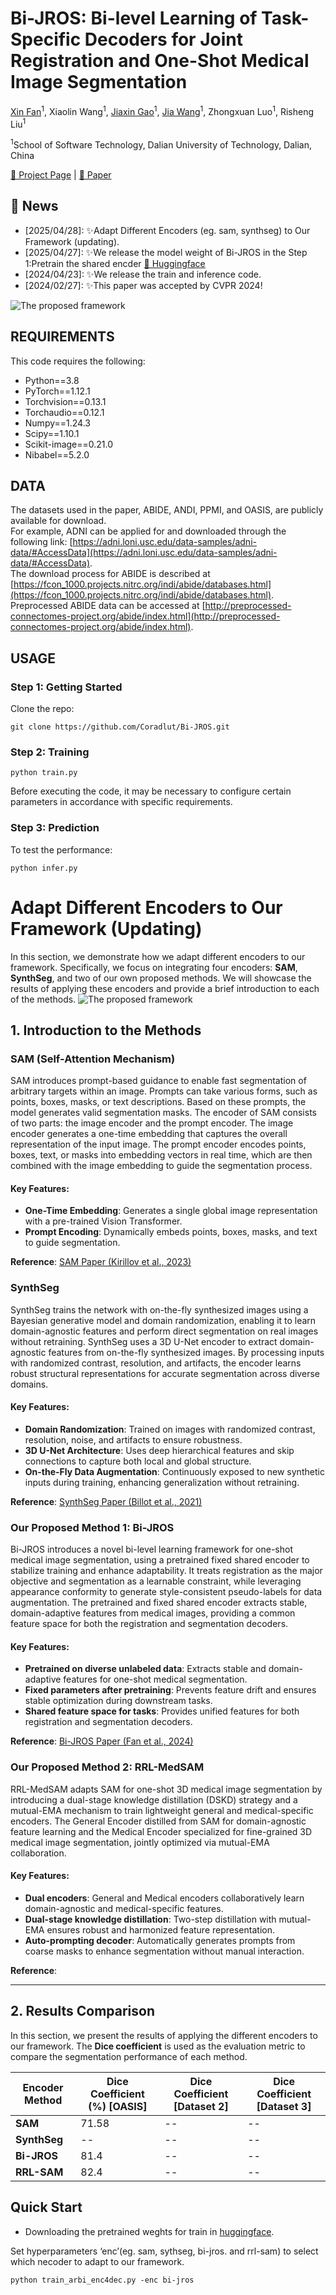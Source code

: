 # Bi-JROS: Bi-level Learning of Task-Specific Decoders for Joint Registration and One-Shot Medical Image Segmentation

<a href="https://scholar.google.com/citations?user=vLN1njoAAAAJ&hl=zh-CN&oi=ao" target="_blank">Xin Fan</a><sup>1</sup>,
Xiaolin Wang<sup>1</sup>,</span>
<a href="https://scholar.google.com/citations?user=MWPKMlsAAAAJ&hl=zh-CN&oi=ao" target="_blank">Jiaxin Gao</a><sup>1</sup>,
<a href="https://scholar.google.com/citations?user=UNXTe-4AAAAJ&hl=zh-CN" target="_blank">Jia Wang</a><sup>1</sup>,
Zhongxuan Luo<sup>1</sup>,</span>
Risheng Liu<sup>1</sup> </span>

<sup>1</sup>School of Software Technology, Dalian University of Technology, Dalian, China &nbsp;&nbsp;

[🏡 Project Page](https://bi-jros.github.io/) |  [📄 Paper](https://openaccess.thecvf.com/content/CVPR2024/html/Fan_Bi-level_Learning_of_Task-Specific_Decoders_for_Joint_Registration_and_One-Shot_CVPR_2024_paper.html) 

## 🎺 News
-  [2025/04/28]: ✨Adapt Different Encoders (eg. sam, synthseg) to Our Framework (updating).
- [2025/04/27]: ✨We release the model weight of Bi-JROS in the Step 1:Pretrain the shared encder [🤗 Huggingface](https://huggingface.co/jiawang0704/Bi-JROS-Step1/tree/main)
- [2024/04/23]: ✨We release the train and inference code.
- [2024/02/27]: ✨This paper was accepted by CVPR 2024!

![The proposed framework](framework.png)

## REQUIREMENTS
This code requires the following:
* Python==3.8
* PyTorch==1.12.1
* Torchvision==0.13.1
* Torchaudio==0.12.1
* Numpy==1.24.3
* Scipy==1.10.1
* Scikit-image==0.21.0
* Nibabel==5.2.0 

## DATA
The datasets used in the paper, ABIDE, ANDI, PPMI, and OASIS, are publicly available for download.  
For example, ADNI can be applied for and downloaded through the following link: [https://adni.loni.usc.edu/data-samples/adni-data/#AccessData](https://adni.loni.usc.edu/data-samples/adni-data/#AccessData).  
The download process for ABIDE is described at [https://fcon_1000.projects.nitrc.org/indi/abide/databases.html](https://fcon_1000.projects.nitrc.org/indi/abide/databases.html).  
Preprocessed ABIDE data can be accessed at [http://preprocessed-connectomes-project.org/abide/index.html](http://preprocessed-connectomes-project.org/abide/index.html).  

## USAGE
### Step 1: Getting Started

Clone the repo:
```
git clone https://github.com/Coradlut/Bi-JROS.git
```

### Step 2: Training 

```
python train.py
```
Before executing the code, it may be necessary to configure certain parameters in accordance with specific requirements.

### Step 3: Prediction

To test the performance:

```
python infer.py
```


# Adapt Different Encoders to Our Framework (Updating)

In this section, we demonstrate how we adapt different encoders to our framework. Specifically, we focus on integrating four encoders: **SAM**, **SynthSeg**, and two of our own proposed methods. We will showcase the results of applying these encoders and provide a brief introduction to each of the methods.
![The proposed framework](eco4dec.png)
## 1. Introduction to the Methods

### SAM (Self-Attention Mechanism)

SAM introduces prompt-based guidance to enable fast segmentation of arbitrary targets within an image. Prompts can take various forms, such as points, boxes, masks, or text descriptions. Based on these prompts, the model generates valid segmentation masks. The encoder of SAM consists of two parts: the image encoder and the prompt encoder. The image encoder generates a one-time embedding that captures the overall representation of the input image. The prompt encoder encodes points, boxes, text, or masks into embedding vectors in real time, which are then combined with the image embedding to guide the segmentation process.

#### Key Features:
- **One-Time Embedding**: Generates a single global image representation with a pre-trained Vision Transformer.
- **Prompt Encoding**: Dynamically embeds points, boxes, masks, and text to guide segmentation.

**Reference**: [SAM Paper (Kirillov et al., 2023)](https://arxiv.org/abs/2304.02643)

### SynthSeg

SynthSeg trains the network with on-the-fly synthesized images using a Bayesian generative model and domain randomization, enabling it to learn domain-agnostic features and perform direct segmentation on real images without retraining. SynthSeg uses a 3D U-Net encoder to extract domain-agnostic features from on-the-fly synthesized images. By processing inputs with randomized contrast, resolution, and artifacts, the encoder learns robust structural representations for accurate segmentation across diverse domains.

#### Key Features:
- **Domain Randomization**: Trained on images with randomized contrast, resolution, noise, and artifacts to ensure robustness.
- **3D U-Net Architecture**: Uses deep hierarchical features and skip connections to capture both local and global structure.
- **On-the-Fly Data Augmentation**: Continuously exposed to new synthetic inputs during training, enhancing generalization without retraining.

**Reference**: [SynthSeg Paper (Billot et al., 2021)](https://arxiv.org/abs/2107.09559)



### Our Proposed Method 1: Bi-JROS

Bi-JROS introduces a novel bi-level learning framework for one-shot medical image segmentation, using a pretrained fixed shared encoder to stabilize training and enhance adaptability. It treats registration as the major objective and segmentation as a learnable constraint, while leveraging appearance conformity to generate style-consistent pseudo-labels for data augmentation. The pretrained and fixed shared encoder extracts stable, domain-adaptive features from medical images, providing a common feature space for both the registration and segmentation decoders.

#### Key Features:
- **Pretrained on diverse unlabeled data**: Extracts stable and domain-adaptive features for one-shot medical segmentation.
- **Fixed parameters after pretraining**: Prevents feature drift and ensures stable optimization during downstream tasks.
- **Shared feature space for tasks**: Provides unified features for both registration and segmentation decoders.

**Reference**: [Bi-JROS Paper (Fan et al., 2024)](https://openaccess.thecvf.com/content/CVPR2024/papers/Fan_Bi-level_Learning_of_Task-Specific_Decoders_for_Joint_Registration_and_One-Shot_CVPR_2024_paper.pdf)

### Our Proposed Method 2: RRL-MedSAM

RRL-MedSAM adapts SAM for one-shot 3D medical image segmentation by introducing a dual-stage knowledge distillation (DSKD) strategy and a mutual-EMA mechanism to train lightweight general and medical-specific encoders. The General Encoder distilled from SAM for domain-agnostic feature learning and the Medical Encoder specialized for fine-grained 3D medical image segmentation, jointly optimized via mutual-EMA collaboration.

#### Key Features:
- **Dual encoders**: General and Medical encoders collaboratively learn domain-agnostic and medical-specific features.
- **Dual-stage knowledge distillation**: Two-step distillation with mutual-EMA ensures robust and harmonized feature representation.
- **Auto-prompting decoder**: Automatically generates prompts from coarse masks to enhance segmentation without manual interaction.

**Reference**:

---

## 2. Results Comparison

In this section, we present the results of applying the different encoders to our framework. The **Dice coefficient** is used as the evaluation metric to compare the segmentation performance of each method.

| Encoder Method       | Dice Coefficient (%) [OASIS] | Dice Coefficient [Dataset 2] | Dice Coefficient [Dataset 3] |
|----------------------|------------------------------|------------------------------|------------------------------|
| **SAM**              | 71.58                         | --                         | --                         |
| **SynthSeg**         | --                         | --                         | --                        |
| **Bi-JROS**        |  81.4                        | --                        | --                         |
| **RRL-SAM**        | 82.4                         | --                         | --                         |


<!-- ## 3. Conclusion

By adapting these different encoders into our framework, we are able to leverage the strengths of each method to improve our segmentation accuracy and generalization. SAM and SynthSeg provide strong attention mechanisms and generalization from synthetic data, while our proposed methods offer specialized approaches for fine-grained details and sequential data handling.

We encourage further exploration and experimentation with these encoders to optimize segmentation results across a variety of medical imaging tasks.

---

**Note:** The Dice coefficient values presented above demonstrate how well each encoder performs across different datasets. These results indicate the effectiveness of our framework in handling various medical imaging challenges. -->

## Quick Start
- Downloading the pretrained weghts for train in [huggingface](https://huggingface.co/jiawang0704/Multi-encoders).

Set hyperparameters ‘enc’(eg. sam, sythseg, bi-jros. and rrl-sam) to select which necoder to adapt to our framework. 
```
python train_arbi_enc4dec.py -enc bi-jros
```
<!-- 
```
python infer_arbi_enc4dec.py 
``` -->